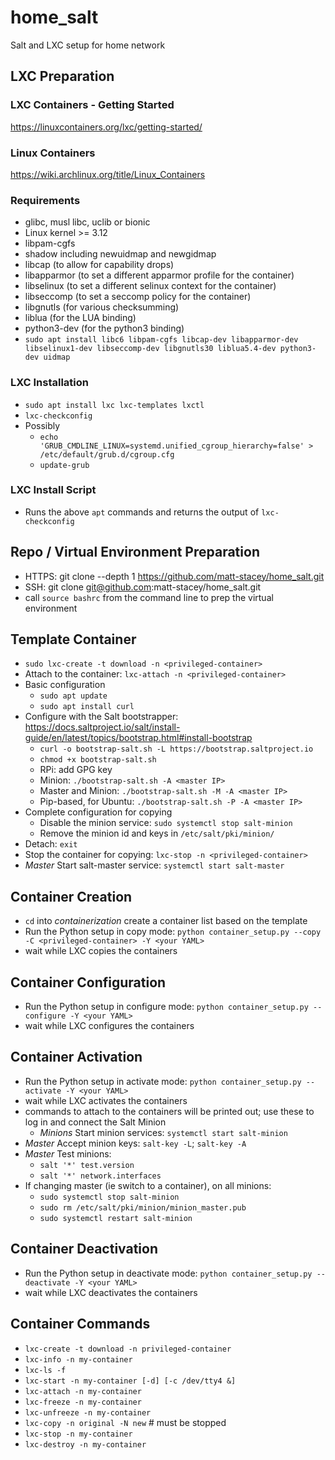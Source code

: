 # home_salt
Salt and LXC setup for home network

## LXC Preparation

### LXC Containers - Getting Started
https://linuxcontainers.org/lxc/getting-started/

### Linux Containers
https://wiki.archlinux.org/title/Linux_Containers

### Requirements                                                
- glibc, musl libc, uclib or bionic
- Linux kernel >= 3.12
- libpam-cgfs
- shadow including newuidmap and newgidmap
- libcap (to allow for capability drops)
- libapparmor (to set a different apparmor profile for the container)
- libselinux (to set a different selinux context for the container)
- libseccomp (to set a seccomp policy for the container)
- libgnutls (for various checksumming)
- liblua (for the LUA binding)
- python3-dev (for the python3 binding)
- `sudo apt install libc6 libpam-cgfs libcap-dev libapparmor-dev libselinux1-dev libseccomp-dev libgnutls30 liblua5.4-dev python3-dev uidmap`
       
### LXC Installation
- `sudo apt install lxc lxc-templates lxctl`
- `lxc-checkconfig`
- Possibly
  - `echo 'GRUB_CMDLINE_LINUX=systemd.unified_cgroup_hierarchy=false' > /etc/default/grub.d/cgroup.cfg`
  - `update-grub`

### LXC Install Script
- Runs the above `apt` commands and returns the output of `lxc-checkconfig`

## Repo / Virtual Environment Preparation
- HTTPS: git clone --depth 1 https://github.com/matt-stacey/home_salt.git
- SSH: git clone git@github.com:matt-stacey/home_salt.git
- call `source bashrc` from the command line to prep the virtual environment


## Template Container
- `sudo lxc-create -t download -n <privileged-container>`
- Attach to the container: `lxc-attach -n <privileged-container>`
- Basic configuration
    - `sudo apt update`
    - `sudo apt install curl`
- Configure with the Salt bootstrapper: https://docs.saltproject.io/salt/install-guide/en/latest/topics/bootstrap.html#install-bootstrap
    - `curl -o bootstrap-salt.sh -L https://bootstrap.saltproject.io`
    - `chmod +x bootstrap-salt.sh`
    - RPi: add GPG key
    - Minion: `./bootstrap-salt.sh -A <master IP>`
    - Master and Minion: `./bootstrap-salt.sh -M -A <master IP>`
    - Pip-based, for Ubuntu: `./bootstrap-salt.sh -P -A <master IP>`
- Complete configuration for copying
    - Disable the minion service: `sudo systemctl stop salt-minion`
    - Remove the minion id and keys in `/etc/salt/pki/minion/`
- Detach: `exit`
- Stop the container for copying: `lxc-stop -n <privileged-container>`
- *Master* Start salt-master service: `systemctl start salt-master`


## Container Creation
- `cd` into *containerization* create a container list based on the template
- Run the Python setup in copy mode: `python container_setup.py --copy -C <privileged-container> -Y <your YAML>`
- wait while LXC copies the containers


## Container Configuration
- Run the Python setup in configure mode: `python container_setup.py --configure -Y <your YAML>`
- wait while LXC configures the containers


## Container Activation
- Run the Python setup in activate mode: `python container_setup.py --activate -Y <your YAML>`
- wait while LXC activates the containers
- commands to attach to the containers will be printed out; use these to log in and connect the Salt Minion
    - *Minions* Start minion services: `systemctl start salt-minion`
- *Master* Accept minion keys: `salt-key -L`; `salt-key -A`
- *Master* Test minions:
    - `salt '*' test.version`
    - `salt '*' network.interfaces`
- If changing master (ie switch to a container), on all minions:
    - `sudo systemctl stop salt-minion`
    - `sudo rm /etc/salt/pki/minion/minion_master.pub`
    - `sudo systemctl restart salt-minion`


## Container Deactivation
- Run the Python setup in deactivate mode: `python container_setup.py --deactivate -Y <your YAML>`
- wait while LXC deactivates the containers


## Container Commands
- `lxc-create -t download -n privileged-container`
- `lxc-info -n my-container`
- `lxc-ls -f`
- `lxc-start -n my-container [-d] [-c /dev/tty4 &]`
- `lxc-attach -n my-container`
- `lxc-freeze -n my-container`
- `lxc-unfreeze -n my-container`
- `lxc-copy -n original -N new`  # must be stopped
- `lxc-stop -n my-container`
- `lxc-destroy -n my-container`
